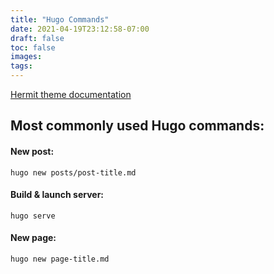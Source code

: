 ```yaml
---
title: "Hugo Commands"
date: 2021-04-19T23:12:58-07:00
draft: false
toc: false
images:
tags:
---
```

[Hermit theme documentation](https://themes.gohugo.io/hermit/)

## Most commonly used Hugo commands:

#### New post:  
```
hugo new posts/post-title.md
```

#### Build & launch server:  
```
hugo serve
```

#### New page:
```
hugo new page-title.md
``` 

